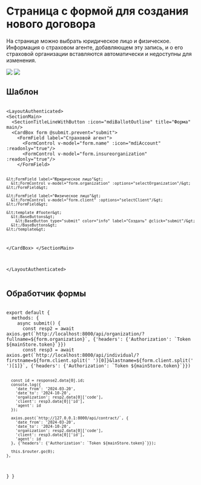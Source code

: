 <h1>Страница с формой для создания нового договора</h1>
<p>На странице можно выбрать юридическое лицо и физическое. Информация о страховом агенте, добавляющем эту запись, и о его страховой организации вставляются автоматически и недоступны для изменения.</p>

<img src="../form1.png">
<img src="../form2.png">

<h2>Шаблон</h2>
<pre>
<code>
&lt;LayoutAuthenticated&gt;
&lt;SectionMain&gt;
  &lt;SectionTitleLineWithButton :icon="mdiBallotOutline" title="Форма" main/&gt;
  &lt;CardBox form @submit.prevent="submit"&gt;
    &lt;FormField label="Страховой агент"&gt;
      &lt;FormControl v-model="form.name" :icon="mdiAccount" :readonly="true"/&gt;
      &lt;FormControl v-model="form.insureorganization" :readonly="true"/&gt;
    &lt;/FormField&gt;

    &lt;FormField label="Юридическое лицо"&gt;
      &lt;FormControl v-model="form.organization" :options="selectOrganization"/&gt;
    &lt;/FormField&gt;

    &lt;FormField label="Физическое лицо"&gt;
      &lt;FormControl v-model="form.client" :options="selectClient"/&gt;
    &lt;/FormField&gt;

    &lt;template #footer&gt;
      &lt;BaseButtons&gt;
        &lt;BaseButton type="submit" color="info" label="Создать" @click="submit"/&gt;
      &lt;/BaseButtons&gt;
    &lt;/template&gt;
  &lt;/CardBox&gt;
&lt;/SectionMain&gt;

&lt;/LayoutAuthenticated&gt;
</code>
</pre>

<h2>Обработчик формы</h2>
<pre>
<code>
export default {
  methods: {
    async submit() {
      const resp2 = await axios.get(`http://localhost:8000/api/organization/?fullname=${form.organization}`, {'headers': {'Authorization': `Token ${mainStore.token}`}})
      const resp3 = await axios.get(`http://localhost:8000/api/individual/?firstname=${form.client.split(' ')[0]}&lastname=${form.client.split(' ')[1]}`, {'headers': {'Authorization': `Token ${mainStore.token}`}})

      const id = response2.data[0].id;
      console.log({
        'date_from': '2024-03-20',
        'date_to': '2024-10-20',
        'organization': resp2.data[0]['code'],
        'client': resp3.data[0]['id'],
        'agent': id
      });

      axios.post(`http://127.0.0.1:8000/api/contract/`, {
        'date_from': '2024-03-20',
        'date_to': '2024-10-20',
        'organization': resp2.data[0]['code'],
        'client': resp3.data[0]['id'],
        'agent': id
      }, {'headers': {'Authorization': `Token ${mainStore.token}`}});

      this.$router.go(0);
    },
  }
}
</code>
</pre>
